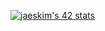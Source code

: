[![jaeskim's 42 stats](https://badge42.herokuapp.com/api/stats/sgiovo?privacyName=true)](https://github.com/JaeSeoKim/badge42)
